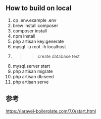 ## How to build on local
1. cp .env.example .env
2. brew install composer
3. composer install
4. npm install
5. php artisan key:generate
6. mysql -u root -h localhost
7. >> create database test
8. mysql.server start
9. php artisan migrate
10. php artisan db:seed
11. php artisan serve




## 参考
https://laravel-boilerplate.com/7.0/start.html
